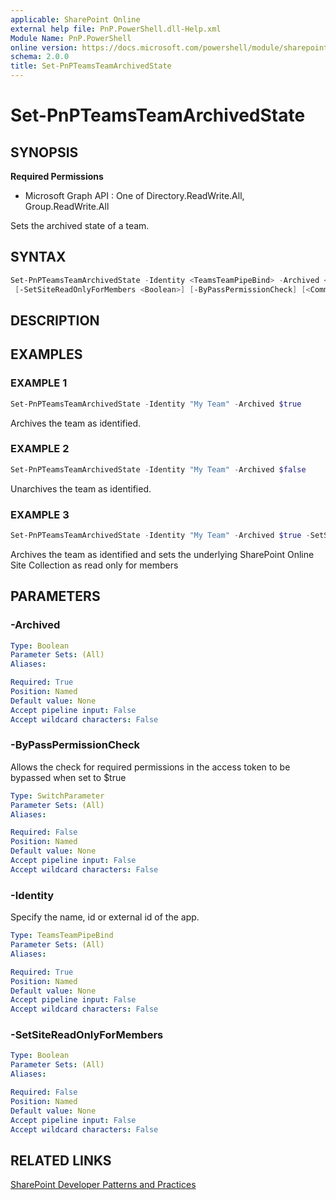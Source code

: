 ```yaml
---
applicable: SharePoint Online
external help file: PnP.PowerShell.dll-Help.xml
Module Name: PnP.PowerShell
online version: https://docs.microsoft.com/powershell/module/sharepoint-pnp/set-pnpteamsteamarchivedstate
schema: 2.0.0
title: Set-PnPTeamsTeamArchivedState
---
```


# Set-PnPTeamsTeamArchivedState

## SYNOPSIS

**Required Permissions**

  * Microsoft Graph API : One of Directory.ReadWrite.All, Group.ReadWrite.All

Sets the archived state of a team.

## SYNTAX

```powershell
Set-PnPTeamsTeamArchivedState -Identity <TeamsTeamPipeBind> -Archived <Boolean>
 [-SetSiteReadOnlyForMembers <Boolean>] [-ByPassPermissionCheck] [<CommonParameters>]
```

## DESCRIPTION

## EXAMPLES

### EXAMPLE 1
```powershell
Set-PnPTeamsTeamArchivedState -Identity "My Team" -Archived $true
```

Archives the team as identified.

### EXAMPLE 2
```powershell
Set-PnPTeamsTeamArchivedState -Identity "My Team" -Archived $false
```

Unarchives the team as identified.

### EXAMPLE 3
```powershell
Set-PnPTeamsTeamArchivedState -Identity "My Team" -Archived $true -SetSiteReadOnlyForMembers $true
```

Archives the team as identified and sets the underlying SharePoint Online Site Collection as read only for members

## PARAMETERS

### -Archived

```yaml
Type: Boolean
Parameter Sets: (All)
Aliases:

Required: True
Position: Named
Default value: None
Accept pipeline input: False
Accept wildcard characters: False
```

### -ByPassPermissionCheck
Allows the check for required permissions in the access token to be bypassed when set to $true

```yaml
Type: SwitchParameter
Parameter Sets: (All)
Aliases:

Required: False
Position: Named
Default value: None
Accept pipeline input: False
Accept wildcard characters: False
```

### -Identity
Specify the name, id or external id of the app.

```yaml
Type: TeamsTeamPipeBind
Parameter Sets: (All)
Aliases:

Required: True
Position: Named
Default value: None
Accept pipeline input: False
Accept wildcard characters: False
```

### -SetSiteReadOnlyForMembers

```yaml
Type: Boolean
Parameter Sets: (All)
Aliases:

Required: False
Position: Named
Default value: None
Accept pipeline input: False
Accept wildcard characters: False
```

## RELATED LINKS

[SharePoint Developer Patterns and Practices](https://aka.ms/sppnp)
